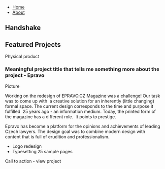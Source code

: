 - [Home](index.md)
- [About](about.md)

## Handshake

## Featured Projects

Physical product
### Meaningful project title that tells me something more about the project - Epravo

Picture

Working on the redesign of EPRAVO.CZ Magazine was a challenge! Our task was to come up with  a creative solution for an inherently (little changing) formal space. The current design corresponds to the time and purpose it fulfilled  25 years ago - an information medium. Today, the printed form of the magazine has a different role.  It points to prestige. 

Epravo has become a platform for the opinions and achievements of leading Czech lawyers. The design goal was to combine modern design with content that is full of erudition and professionalism.

- Logo redesign
- Typesetting 25 sample pages

Call to action - view project
